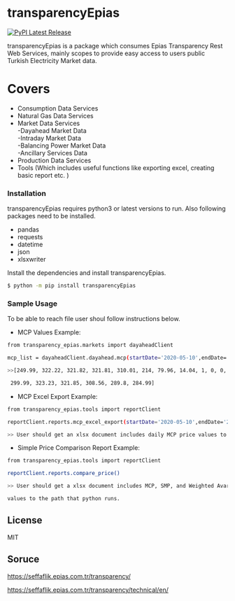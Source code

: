 # transparencyEpias

[![PyPI Latest Release](https://img.shields.io/pypi/v/transparencyEpias.svg)](https://pypi.org/project/transparencyEpias/)

transparencyEpias is a package which consumes Epias Transparency Rest Web Services, mainly scopes to provide easy access to users public Turkish Electricity Market data.

# Covers

  - Consumption Data Services
  - Natural Gas Data Services
  - Market Data Services<br/>
    -Dayahead Market Data <br/>
    -Intraday Market Data <br/>
    -Balancing Power Market Data<br/>
    -Ancillary Services Data<br/>
 - Production Data Services<br/>
 - Tools (Which includes useful functions like exporting excel, creating basic report etc. )

### Installation

transparencyEpias requires python3 or latest versions to run.
Also following packages need to be installed. 
- pandas
- requests
- datetime
- json
- xlsxwriter

Install the dependencies and install transparencyEpias.

```sh
$ python -m pip install transparencyEpias
```

### Sample Usage

To be able to reach file user shoul follow instructions below.
- MCP Values Example:
 
```sh
from transparency_epias.markets import dayaheadClient 
```
```sh
mcp_list = dayaheadClient.dayahead.mcp(startDate='2020-05-10',endDate='2020-05-10')[1]
```
```sh
>>[249.99, 322.22, 321.82, 321.81, 310.01, 214, 79.96, 14.04, 1, 0, 0, 0, 0.87, 1, 4, 13.99, 97.45, 227.57,

 299.99, 323.23, 321.85, 308.56, 289.8, 284.99]
```
- MCP Excel Export Example:
```sh
from transparency_epias.tools import reportClient
```
```sh
reportClient.reports.mcp_excel_export(startDate='2020-05-10',endDate='2020-05-10')
```
```sh
>> User should get an xlsx document includes daily MCP price values to the path that python runs.
```
- Simple Price Comparison Report Example:
```sh
from transparency_epias.tools import reportClient
```
```sh
reportClient.reports.compare_price()
```
```sh
>> User should get a xlsx document includes MCP, SMP, and Weighted Avarage Price 

values to the path that python runs.
```

License
----

MIT

Soruce
----

https://seffaflik.epias.com.tr/transparency/

https://seffaflik.epias.com.tr/transparency/technical/en/